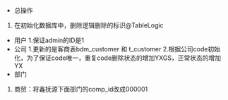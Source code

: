 - 总操作
1. 在初始化数据库中，删除逻辑删除的标识@TableLogic
- 用户
1.保证admin的ID是1
- 公司
1.更新的是客商表bdm_customer 和 t_customer
2.根据公司code初始化，为了保证code唯一，重复code删除状态的增加YXGS，正常状态的增加YX
- 部门
1. 商贸：将鑫抚源下面部门的comp_id改成000001